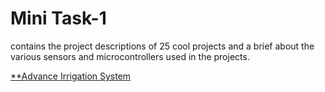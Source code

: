 # **Mini Task-1**
contains the project descriptions of 25 cool projects and a brief about the various sensors and microcontrollers used in the projects.

[ **Advance Irrigation System ](https://github.com/kapilgarg7568/Electronic-Club-Mini-Task-1/blob/master/Advanced%20Irrigation%20System.md)

